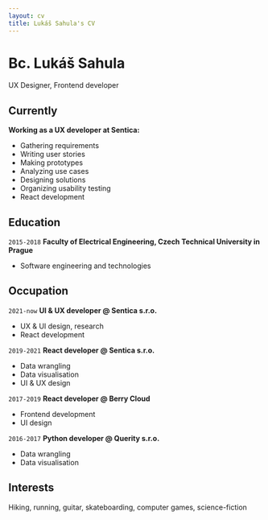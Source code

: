 ```yaml
---
layout: cv
title: Lukáš Sahula's CV
---
```

# Bc. Lukáš Sahula
UX Designer, Frontend developer

## Currently

__Working as a UX developer at Sentica:__

- Gathering requirements
- Writing user stories
- Making prototypes
- Analyzing use cases
- Designing solutions
- Organizing usability testing
- React development

## Education

`2015-2018`
__Faculty of Electrical Engineering, Czech Technical University in Prague__

- Software engineering and technologies


## Occupation

`2021-now`
__UI & UX developer @ Sentica s.r.o.__

- UX & UI design, research
- React development

`2019-2021`
__React developer @ Sentica s.r.o.__

- Data wrangling
- Data visualisation
- UI & UX design

`2017-2019`
__React developer @ Berry Cloud__

- Frontend development
- UI design

`2016-2017`
__Python developer @ Querity s.r.o.__

- Data wrangling
- Data visualisation

## Interests

Hiking, running, guitar, skateboarding, computer games, science-fiction
